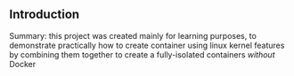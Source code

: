## Introduction

 Summary: this project was created mainly for learning purposes, to demonstrate practically
     how to create container using linux kernel features by combining them together to
     create a fully-isolated containers *without* Docker
